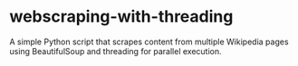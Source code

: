 # webscraping-with-threading
A simple Python script that scrapes content from multiple Wikipedia pages using BeautifulSoup and threading for parallel execution.
